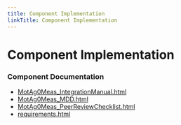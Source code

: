 ```yaml
---
title: Component Implementation
linkTitle: Component Implementation
---
```


# Component Implementation
### Component Documentation

- [MotAg0Meas_IntegrationManual.html](doc/MotAg0Meas_IntegrationManual.html)
- [MotAg0Meas_MDD.html](doc/MotAg0Meas_MDD.html)
- [MotAg0Meas_PeerReviewChecklist.html](doc/MotAg0Meas_PeerReviewChecklist.html)
- [requirements.html](doc/requirements.html)

